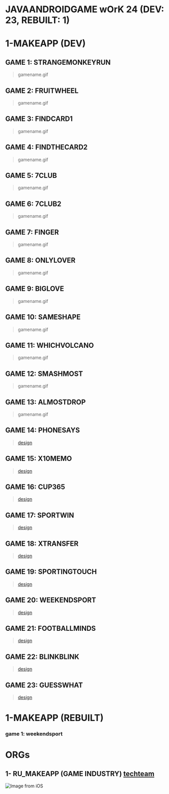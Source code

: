 # JAVAANDROIDGAME wOrK 24 (DEV: 23, REBUILT: 1)

# 1-MAKEAPP (DEV)
## GAME 1: STRANGEMONKEYRUN 
> gamename.gif
## GAME 2: FRUITWHEEL
> gamename.gif
## GAME 3: FINDCARD1
> gamename.gif
## GAME 4: FINDTHECARD2
> gamename.gif
## GAME 5: 7CLUB
> gamename.gif
## GAME 6: 7CLUB2
> gamename.gif
## GAME 7: FINGER
> gamename.gif
## GAME 8: ONLYLOVER
> gamename.gif
## GAME 9: BIGLOVE
> gamename.gif
## GAME 10: SAMESHAPE
> gamename.gif
## GAME 11: WHICHVOLCANO
> gamename.gif
## GAME 12: SMASHMOST
> gamename.gif
## GAME 13: ALMOSTDROP
> gamename.gif
## GAME 14: PHONESAYS
> [design](https://www.figma.com/file/CJ6Q3jUu4wyPjFwlRSo4jf/Phone-Says?node-id=0%3A1)
## GAME 15: X10MEMO
> [design](https://www.figma.com/file/LA0EmePUxTUD0eAC8RNBdR/X10-Memo?node-id=0%3A1)
## GAME 16: CUP365
> [design](https://www.figma.com/file/G0YCWQlSNBHv7AkAoQEgr3/Cup-365?node-id=0%3A1)
## GAME 17: SPORTWIN
> [design](https://www.figma.com/file/bXSfH03xPND9VweoGEZwk1/SportWin?node-id=0%3A1)
## GAME 18: XTRANSFER 
> [design](https://www.figma.com/file/owHe1tP4dSkCjZ1ih3hMVH/1x-transfer?node-id=0%3A1)
## GAME 19: SPORTINGTOUCH
> [design](https://www.figma.com/file/lhxUF7aiKHX8P4sdvgaStf/Sporting-Touch?node-id=0%3A1&t=HaVfQ1QmSoiSjYSp-0)
## GAME 20: WEEKENDSPORT
> [design](https://www.figma.com/file/gL5OpXf9TDtdheoUeoEBFL/Weekend-sports?node-id=0%3A1&t=O6GPGz3p12uBXBJR-0)
## GAME 21: FOOTBALLMINDS
> [design](https://www.figma.com/file/e1UW2cXImehtKxZGtbGdvV/Football-Minds?t=b8xlB7FJ7reulGYC-0)
## GAME 22: BLINKBLINK
> [design](https://www.figma.com/file/HQ4v67efnSSydQOqwylu7G/Blink-blink?node-id=0%3A1&t=9mcdbv6WAibYURXg-0)
## GAME 23: GUESSWHAT
> [design](https://www.figma.com/file/I1igVO7TDKdx64hUebc3mP/Guess-What?node-id=0-1&t=CYJAVWEaZugJwRVy-0)

# 1-MAKEAPP (REBUILT)
### game 1: weekendsport

# ORGs
## 1- RU_MAKEAPP (GAME INDUSTRY) [techteam](https://gitlab.com/users/sakib-rahman-bangladesh/following)
![Image from iOS](https://user-images.githubusercontent.com/24685590/116859641-1ff5cc80-ac22-11eb-868d-c7ba5ef18bbc.jpg)